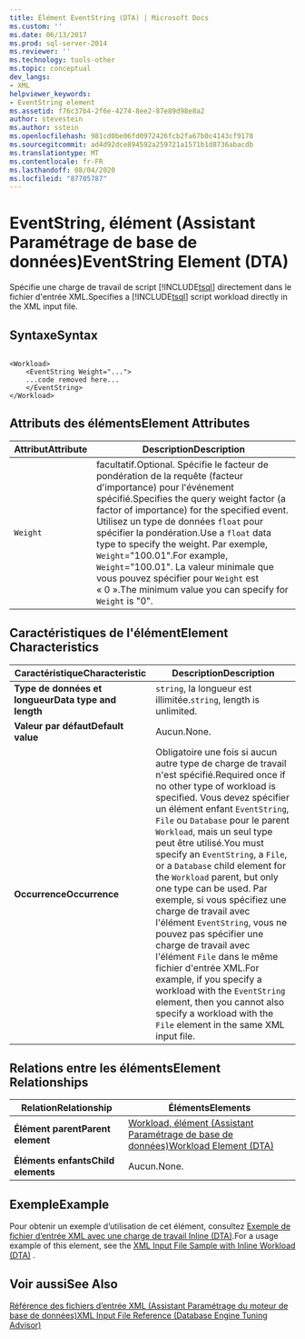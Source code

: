```yaml
---
title: Élément EventString (DTA) | Microsoft Docs
ms.custom: ''
ms.date: 06/13/2017
ms.prod: sql-server-2014
ms.reviewer: ''
ms.technology: tools-other
ms.topic: conceptual
dev_langs:
- XML
helpviewer_keywords:
- EventString element
ms.assetid: f76c37b4-2f6e-4274-8ee2-87e89d98e8a2
author: stevestein
ms.author: sstein
ms.openlocfilehash: 981cd0be06fd0972426fcb2fa67b0c4143cf9178
ms.sourcegitcommit: ad4d92dce894592a259721a1571b1d8736abacdb
ms.translationtype: MT
ms.contentlocale: fr-FR
ms.lasthandoff: 08/04/2020
ms.locfileid: "87705787"
---
```

# <a name="eventstring-element-dta"></a><span data-ttu-id="5a7bd-102">EventString, élément (Assistant Paramétrage de base de données)</span><span class="sxs-lookup"><span data-stu-id="5a7bd-102">EventString Element (DTA)</span></span>
  <span data-ttu-id="5a7bd-103">Spécifie une charge de travail de script [!INCLUDE[tsql](../../includes/tsql-md.md)] directement dans le fichier d'entrée XML.</span><span class="sxs-lookup"><span data-stu-id="5a7bd-103">Specifies a [!INCLUDE[tsql](../../includes/tsql-md.md)] script workload directly in the XML input file.</span></span>  
  
## <a name="syntax"></a><span data-ttu-id="5a7bd-104">Syntaxe</span><span class="sxs-lookup"><span data-stu-id="5a7bd-104">Syntax</span></span>  
  
```  
  
<Workload>  
    <EventString Weight="...">  
    ...code removed here...  
    </EventString>  
</Workload>  
```  
  
## <a name="element-attributes"></a><span data-ttu-id="5a7bd-105">Attributs des éléments</span><span class="sxs-lookup"><span data-stu-id="5a7bd-105">Element Attributes</span></span>  
  
|<span data-ttu-id="5a7bd-106">Attribut</span><span class="sxs-lookup"><span data-stu-id="5a7bd-106">Attribute</span></span>|<span data-ttu-id="5a7bd-107">Description</span><span class="sxs-lookup"><span data-stu-id="5a7bd-107">Description</span></span>|  
|---------------|-----------------|  
|`Weight`|<span data-ttu-id="5a7bd-108">facultatif.</span><span class="sxs-lookup"><span data-stu-id="5a7bd-108">Optional.</span></span> <span data-ttu-id="5a7bd-109">Spécifie le facteur de pondération de la requête (facteur d'importance) pour l'événement spécifié.</span><span class="sxs-lookup"><span data-stu-id="5a7bd-109">Specifies the query weight factor (a factor of importance) for the specified event.</span></span> <span data-ttu-id="5a7bd-110">Utilisez un type de données `float` pour spécifier la pondération.</span><span class="sxs-lookup"><span data-stu-id="5a7bd-110">Use a `float` data type to specify the weight.</span></span> <span data-ttu-id="5a7bd-111">Par exemple, `Weight`="100.01".</span><span class="sxs-lookup"><span data-stu-id="5a7bd-111">For example, `Weight`="100.01".</span></span> <span data-ttu-id="5a7bd-112">La valeur minimale que vous pouvez spécifier pour `Weight` est « 0 ».</span><span class="sxs-lookup"><span data-stu-id="5a7bd-112">The minimum value you can specify for `Weight` is "0".</span></span>|  
  
## <a name="element-characteristics"></a><span data-ttu-id="5a7bd-113">Caractéristiques de l'élément</span><span class="sxs-lookup"><span data-stu-id="5a7bd-113">Element Characteristics</span></span>  
  
|<span data-ttu-id="5a7bd-114">Caractéristique</span><span class="sxs-lookup"><span data-stu-id="5a7bd-114">Characteristic</span></span>|<span data-ttu-id="5a7bd-115">Description</span><span class="sxs-lookup"><span data-stu-id="5a7bd-115">Description</span></span>|  
|--------------------|-----------------|  
|<span data-ttu-id="5a7bd-116">**Type de données et longueur**</span><span class="sxs-lookup"><span data-stu-id="5a7bd-116">**Data type and length**</span></span>|<span data-ttu-id="5a7bd-117">`string`, la longueur est illimitée.</span><span class="sxs-lookup"><span data-stu-id="5a7bd-117">`string`, length is unlimited.</span></span>|  
|<span data-ttu-id="5a7bd-118">**Valeur par défaut**</span><span class="sxs-lookup"><span data-stu-id="5a7bd-118">**Default value**</span></span>|<span data-ttu-id="5a7bd-119">Aucun.</span><span class="sxs-lookup"><span data-stu-id="5a7bd-119">None.</span></span>|  
|<span data-ttu-id="5a7bd-120">**Occurrence**</span><span class="sxs-lookup"><span data-stu-id="5a7bd-120">**Occurrence**</span></span>|<span data-ttu-id="5a7bd-121">Obligatoire une fois si aucun autre type de charge de travail n'est spécifié.</span><span class="sxs-lookup"><span data-stu-id="5a7bd-121">Required once if no other type of workload is specified.</span></span> <span data-ttu-id="5a7bd-122">Vous devez spécifier un élément enfant `EventString`, `File` ou `Database` pour le parent `Workload`, mais un seul type peut être utilisé.</span><span class="sxs-lookup"><span data-stu-id="5a7bd-122">You must specify an `EventString`, a `File`, or a `Database` child element for the `Workload` parent, but only one type can be used.</span></span> <span data-ttu-id="5a7bd-123">Par exemple, si vous spécifiez une charge de travail avec l'élément `EventString`, vous ne pouvez pas spécifier une charge de travail avec l'élément `File` dans le même fichier d'entrée XML.</span><span class="sxs-lookup"><span data-stu-id="5a7bd-123">For example, if you specify a workload with the `EventString` element, then you cannot also specify a workload with the `File` element in the same XML input file.</span></span>|  
  
## <a name="element-relationships"></a><span data-ttu-id="5a7bd-124">Relations entre les éléments</span><span class="sxs-lookup"><span data-stu-id="5a7bd-124">Element Relationships</span></span>  
  
|<span data-ttu-id="5a7bd-125">Relation</span><span class="sxs-lookup"><span data-stu-id="5a7bd-125">Relationship</span></span>|<span data-ttu-id="5a7bd-126">Éléments</span><span class="sxs-lookup"><span data-stu-id="5a7bd-126">Elements</span></span>|  
|------------------|--------------|  
|<span data-ttu-id="5a7bd-127">**Élément parent**</span><span class="sxs-lookup"><span data-stu-id="5a7bd-127">**Parent element**</span></span>|[<span data-ttu-id="5a7bd-128">Workload, élément &#40;Assistant Paramétrage de base de données&#41;</span><span class="sxs-lookup"><span data-stu-id="5a7bd-128">Workload Element &#40;DTA&#41;</span></span>](workload-element-dta.md)|  
|<span data-ttu-id="5a7bd-129">**Éléments enfants**</span><span class="sxs-lookup"><span data-stu-id="5a7bd-129">**Child elements**</span></span>|<span data-ttu-id="5a7bd-130">Aucun.</span><span class="sxs-lookup"><span data-stu-id="5a7bd-130">None.</span></span>|  
  
## <a name="example"></a><span data-ttu-id="5a7bd-131">Exemple</span><span class="sxs-lookup"><span data-stu-id="5a7bd-131">Example</span></span>  
 <span data-ttu-id="5a7bd-132">Pour obtenir un exemple d’utilisation de cet élément, consultez [Exemple de fichier d’entrée XML avec une charge de travail Inline &#40;DTA&#41;](xml-input-file-sample-with-inline-workload-dta.md).</span><span class="sxs-lookup"><span data-stu-id="5a7bd-132">For a usage example of this element, see the [XML Input File Sample with Inline Workload &#40;DTA&#41;](xml-input-file-sample-with-inline-workload-dta.md) .</span></span>  
  
## <a name="see-also"></a><span data-ttu-id="5a7bd-133">Voir aussi</span><span class="sxs-lookup"><span data-stu-id="5a7bd-133">See Also</span></span>  
 [<span data-ttu-id="5a7bd-134">Référence des fichiers d’entrée XML &#40;Assistant Paramétrage du moteur de base de données&#41;</span><span class="sxs-lookup"><span data-stu-id="5a7bd-134">XML Input File Reference &#40;Database Engine Tuning Advisor&#41;</span></span>](xml-input-file-reference-database-engine-tuning-advisor.md)  
  
  
